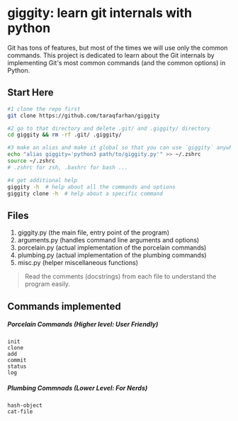 # giggity: learn git internals with python
Git has tons of features, but most of the times we will use only the common commands. This project is dedicated to learn about the Git internals by implementing Git's most common commands (and the common options) in Python.

## Start Here
```sh
#1 clone the repo first
git clone https://github.com/taraqfarhan/giggity

#2 go to that directory and delete .git/ and .giggity/ directory
cd giggity && rm -rf .git/ .giggity/

#3 make an alias and make it global so that you can use `giggity` anywhere from the terminal
echo "alias giggity='python3 path/to/giggity.py'" >> ~/.zshrc
source ~/.zshrc 
# .zshrc for zsh, .bashrc for bash ...

#4 get additional help
giggity -h  # help about all the commands and options
giggity clone -h  # help about a specific command 
```

## Files
1. giggity.py (the main file, entry point of the program)
2. arguments.py (handles command line arguments and options)
3. porcelain.py (actual implementation of the porcelain commands)
4. plumbing.py (actual implementation of the plumbing commands)
5. misc.py (helper miscellaneous functions)
 
 > Read the comments (docstrings) from each file to understand the program easily.

## Commands implemented
##### Porcelain Commands (Higher level: User Friendly)
```
init
clone
add
commit
status
log
```
##### Plumbing Commnads (Lower Level: For Nerds)
```
hash-object
cat-file
```